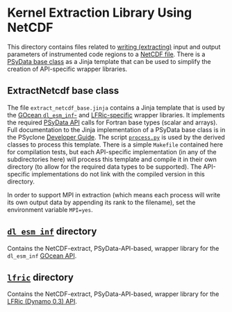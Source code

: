 # Kernel Extraction Library Using NetCDF

This directory contains files related to [writing (extracting)](
https://psyclone.readthedocs.io/en/stable/psyke.html) input and output
parameters of instrumented code regions to a [NetCDF file](
https://psyclone.readthedocs.io/en/stable/psyke.html#netcdf-extraction-example).
There is a [PSyData base class](
https://psyclone-dev.readthedocs.io/en/latest/psy_data.html#psydata-base-class)
as a Jinja template that can be used to simplify the creation of API-specific
wrapper libraries.

## ExtractNetcdf base class

The file ``extract_netcdf_base.jinja`` contains a Jinja template that is used
by the [GOcean ``dl_esm_inf``-](./dl_esm_inf/README.md) and [LFRic-specific](
./lfric/README.md) wrapper libraries. It implements the required [PSyData API](
https://psyclone-dev.readthedocs.io/en/stable/psy_data.html) calls for
Fortran base types (scalar and arrays).
Full documentation to the Jinja implementation of a PSyData base class is
in the PSyclone [Developer Guide](
https://psyclone-dev.readthedocs.io/en/latest/psy_data.html#jinja).
The script [``process.py``](./../../README.md#psydata-base-class) is used by
the derived classes to process this template. There is a simple ``Makefile``
contained here for compilation tests, but each API-specific implementation
(in any of the subdirectories here) will process this template and compile
it in their own directory (to allow for the required data types to be
supported). The API-specific implementations do not link with the compiled
version in this directory.

In order to support MPI in extraction (which means each process will write
its own output data by appending its rank to the filename), set the environment
variable ``MPI=yes``.

## [``dl_esm_inf``](./dl_esm_inf) directory

Contains the NetCDF-extract, PSyData-API-based, wrapper library for the
``dl_esm_inf`` [GOcean API](
https://psyclone.readthedocs.io/en/latest/gocean1p0.html).

## [``lfric``](./lfric) directory

Contains the NetCDF-extract, PSyData-API-based, wrapper library for the
[LFRic (Dynamo 0.3) API](
https://psyclone.readthedocs.io/en/stable/dynamo0p3.html).

<!--
## Licence

-------------------------------------------------------------------------------

BSD 3-Clause License

Copyright (c) 2020-2024, Science and Technology Facilities Council.
All rights reserved.

Redistribution and use in source and binary forms, with or without
modification, are permitted provided that the following conditions are met:

* Redistributions of source code must retain the above copyright notice, this
  list of conditions and the following disclaimer.

* Redistributions in binary form must reproduce the above copyright notice,
  this list of conditions and the following disclaimer in the documentation
  and/or other materials provided with the distribution.

* Neither the name of the copyright holder nor the names of its
  contributors may be used to endorse or promote products derived from
  this software without specific prior written permission.

THIS SOFTWARE IS PROVIDED BY THE COPYRIGHT HOLDERS AND CONTRIBUTORS
"AS IS" AND ANY EXPRESS OR IMPLIED WARRANTIES, INCLUDING, BUT NOT
LIMITED TO, THE IMPLIED WARRANTIES OF MERCHANTABILITY AND FITNESS
FOR A PARTICULAR PURPOSE ARE DISCLAIMED. IN NO EVENT SHALL THE
COPYRIGHT HOLDER OR CONTRIBUTORS BE LIABLE FOR ANY DIRECT, INDIRECT,
INCIDENTAL, SPECIAL, EXEMPLARY, OR CONSEQUENTIAL DAMAGES (INCLUDING,
BUT NOT LIMITED TO, PROCUREMENT OF SUBSTITUTE GOODS OR SERVICES;
LOSS OF USE, DATA, OR PROFITS; OR BUSINESS INTERRUPTION) HOWEVER
CAUSED AND ON ANY THEORY OF LIABILITY, WHETHER IN CONTRACT, STRICT
LIABILITY, OR TORT (INCLUDING NEGLIGENCE OR OTHERWISE) ARISING IN
ANY WAY OUT OF THE USE OF THIS SOFTWARE, EVEN IF ADVISED OF THE
POSSIBILITY OF SUCH DAMAGE.

-------------------------------------------------------------------------------
Authors: J. Henrichs, Bureau of Meteorology,
         I. Kavcic, Met Office
-->
